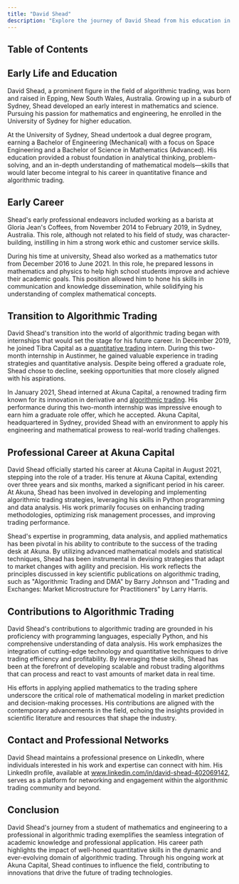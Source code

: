 ```yaml
---
title: "David Shead"
description: "Explore the journey of David Shead from his education in mathematics and engineering to his impactful career in algorithmic trading at Akuna Capital."
---
```




## Table of Contents

## Early Life and Education

David Shead, a prominent figure in the field of algorithmic trading, was born and raised in Epping, New South Wales, Australia. Growing up in a suburb of Sydney, Shead developed an early interest in mathematics and science. Pursuing his passion for mathematics and engineering, he enrolled in the University of Sydney for higher education. 

At the University of Sydney, Shead undertook a dual degree program, earning a Bachelor of Engineering (Mechanical) with a focus on Space Engineering and a Bachelor of Science in Mathematics (Advanced). His education provided a robust foundation in analytical thinking, problem-solving, and an in-depth understanding of mathematical models—skills that would later become integral to his career in quantitative finance and algorithmic trading.

## Early Career

Shead's early professional endeavors included working as a barista at Gloria Jean's Coffees, from November 2014 to February 2019, in Sydney, Australia. This role, although not related to his field of study, was character-building, instilling in him a strong work ethic and customer service skills.

During his time at university, Shead also worked as a mathematics tutor from December 2016 to June 2021. In this role, he prepared lessons in mathematics and physics to help high school students improve and achieve their academic goals. This position allowed him to hone his skills in communication and knowledge dissemination, while solidifying his understanding of complex mathematical concepts.

## Transition to Algorithmic Trading

David Shead's transition into the world of algorithmic trading began with internships that would set the stage for his future career. In December 2019, he joined Tibra Capital as a [quantitative trading](/wiki/quantitative-trading) intern. During this two-month internship in Austinmer, he gained valuable experience in trading strategies and quantitative analysis. Despite being offered a graduate role, Shead chose to decline, seeking opportunities that more closely aligned with his aspirations.

In January 2021, Shead interned at Akuna Capital, a renowned trading firm known for its innovation in derivative and [algorithmic trading](/wiki/algorithmic-trading). His performance during this two-month internship was impressive enough to earn him a graduate role offer, which he accepted. Akuna Capital, headquartered in Sydney, provided Shead with an environment to apply his engineering and mathematical prowess to real-world trading challenges.

## Professional Career at Akuna Capital

David Shead officially started his career at Akuna Capital in August 2021, stepping into the role of a trader. His tenure at Akuna Capital, extending over three years and six months, marked a significant period in his career. At Akuna, Shead has been involved in developing and implementing algorithmic trading strategies, leveraging his skills in Python programming and data analysis. His work primarily focuses on enhancing trading methodologies, optimizing risk management processes, and improving trading performance.

Shead's expertise in programming, data analysis, and applied mathematics has been pivotal in his ability to contribute to the success of the trading desk at Akuna. By utilizing advanced mathematical models and statistical techniques, Shead has been instrumental in devising strategies that adapt to market changes with agility and precision. His work reflects the principles discussed in key scientific publications on algorithmic trading, such as "Algorithmic Trading and DMA" by Barry Johnson and "Trading and Exchanges: Market Microstructure for Practitioners" by Larry Harris.

## Contributions to Algorithmic Trading

David Shead's contributions to algorithmic trading are grounded in his proficiency with programming languages, especially Python, and his comprehensive understanding of data analysis. His work emphasizes the integration of cutting-edge technology and quantitative techniques to drive trading efficiency and profitability. By leveraging these skills, Shead has been at the forefront of developing scalable and robust trading algorithms that can process and react to vast amounts of market data in real time.

His efforts in applying applied mathematics to the trading sphere underscore the critical role of mathematical modeling in market prediction and decision-making processes. His contributions are aligned with the contemporary advancements in the field, echoing the insights provided in scientific literature and resources that shape the industry.

## Contact and Professional Networks

David Shead maintains a professional presence on LinkedIn, where individuals interested in his work and expertise can connect with him. His LinkedIn profile, available at www.linkedin.com/in/david-shead-402069142, serves as a platform for networking and engagement within the algorithmic trading community and beyond.

## Conclusion

David Shead's journey from a student of mathematics and engineering to a professional in algorithmic trading exemplifies the seamless integration of academic knowledge and professional application. His career path highlights the impact of well-honed quantitative skills in the dynamic and ever-evolving domain of algorithmic trading. Through his ongoing work at Akuna Capital, Shead continues to influence the field, contributing to innovations that drive the future of trading technologies.